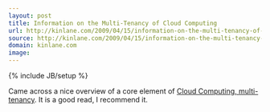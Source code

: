 ```yaml
---
layout: post
title: Information on the Multi-Tenancy of Cloud Computing
url: http://kinlane.com/2009/04/15/information-on-the-multi-tenancy-of-cloud-computing/
source: http://kinlane.com/2009/04/15/information-on-the-multi-tenancy-of-cloud-computing/
domain: kinlane.com
image: 
---
```

{% include JB/setup %}<p>Came across a nice overview of a core element of <a href="http://groups.google.ca/group/cloud-computing/browse_thread/thread/55ebc6819501f23c?hl=en">Cloud Computing, multi-tenancy</a>. It is a good read, I recommend it.<p></p>
<input id="gwProxy" type="hidden"><!--Session data--></input><input id="jsProxy" onclick="jsCall();" type="hidden" /></p>
